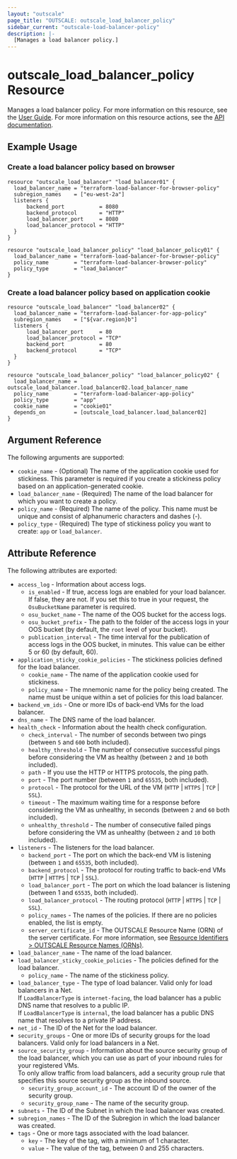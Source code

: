 ```yaml
---
layout: "outscale"
page_title: "OUTSCALE: outscale_load_balancer_policy"
sidebar_current: "outscale-load-balancer-policy"
description: |-
  [Manages a load balancer policy.]
---
```


# outscale_load_balancer_policy Resource

Manages a load balancer policy.
For more information on this resource, see the [User Guide](https://docs.outscale.com/en/userguide/About-Load-Balancers.html).
For more information on this resource actions, see the [API documentation](https://docs.outscale.com/api#3ds-outscale-api-loadbalancerpolicy).

## Example Usage

### Create a load balancer policy based on browser

```hcl
resource "outscale_load_balancer" "load_balancer01" {
  load_balancer_name = "terraform-load-balancer-for-browser-policy"
  subregion_names    = ["eu-west-2a"]
  listeners {
      backend_port           = 8080
      backend_protocol       = "HTTP"  
      load_balancer_port     = 8080
      load_balancer_protocol = "HTTP"
  }
}

resource "outscale_load_balancer_policy" "load_balancer_policy01" {
  load_balancer_name = "terraform-load-balancer-for-browser-policy"
  policy_name        = "terraform-load-balancer-browser-policy"
  policy_type        = "load_balancer"
}
```

### Create a load balancer policy based on application cookie

```hcl
resource "outscale_load_balancer" "load_balancer02" {
  load_balancer_name = "terraform-load-balancer-for-app-policy"
  subregion_names    = ["${var.region}b"]
  listeners {
      load_balancer_port     = 80
      load_balancer_protocol = "TCP"
      backend_port           = 80
      backend_protocol       = "TCP"
  }
}

resource "outscale_load_balancer_policy" "load_balancer_policy02" {
  load_balancer_name = outscale_load_balancer.load_balancer02.load_balancer_name
  policy_name        = "terraform-load-balancer-app-policy"
  policy_type        = "app"
  cookie_name        = "cookie01"
  depends_on         = [outscale_load_balancer.load_balancer02]
}
```

## Argument Reference

The following arguments are supported:

* `cookie_name` - (Optional) The name of the application cookie used for stickiness. This parameter is required if you create a stickiness policy based on an application-generated cookie.
* `load_balancer_name` - (Required) The name of the load balancer for which you want to create a policy.
* `policy_name` - (Required) The name of the policy. This name must be unique and consist of alphanumeric characters and dashes (-).
* `policy_type` - (Required) The type of stickiness policy you want to create: `app` or `load_balancer`.

## Attribute Reference

The following attributes are exported:

* `access_log` - Information about access logs.
    * `is_enabled` - If true, access logs are enabled for your load balancer. If false, they are not. If you set this to true in your request, the `OsuBucketName` parameter is required.
    * `osu_bucket_name` - The name of the OOS bucket for the access logs.
    * `osu_bucket_prefix` - The path to the folder of the access logs in your OOS bucket (by default, the `root` level of your bucket).
    * `publication_interval` - The time interval for the publication of access logs in the OOS bucket, in minutes. This value can be either 5 or 60 (by default, 60).
* `application_sticky_cookie_policies` - The stickiness policies defined for the load balancer.
    * `cookie_name` - The name of the application cookie used for stickiness.
    * `policy_name` - The mnemonic name for the policy being created. The name must be unique within a set of policies for this load balancer.
* `backend_vm_ids` - One or more IDs of back-end VMs for the load balancer.
* `dns_name` - The DNS name of the load balancer.
* `health_check` - Information about the health check configuration.
    * `check_interval` - The number of seconds between two pings (between `5` and `600` both included).
    * `healthy_threshold` - The number of consecutive successful pings before considering the VM as healthy (between `2` and `10` both included).
    * `path` - If you use the HTTP or HTTPS protocols, the ping path.
    * `port` - The port number (between `1` and `65535`, both included).
    * `protocol` - The protocol for the URL of the VM (`HTTP` \| `HTTPS` \| `TCP` \| `SSL`).
    * `timeout` - The maximum waiting time for a response before considering the VM as unhealthy, in seconds (between `2` and `60` both included).
    * `unhealthy_threshold` - The number of consecutive failed pings before considering the VM as unhealthy (between `2` and `10` both included).
* `listeners` - The listeners for the load balancer.
    * `backend_port` - The port on which the back-end VM is listening (between `1` and `65535`, both included).
    * `backend_protocol` - The protocol for routing traffic to back-end VMs (`HTTP` \| `HTTPS` \| `TCP` \| `SSL`).
    * `load_balancer_port` - The port on which the load balancer is listening (between 1 and `65535`, both included).
    * `load_balancer_protocol` - The routing protocol (`HTTP` \| `HTTPS` \| `TCP` \| `SSL`).
    * `policy_names` - The names of the policies. If there are no policies enabled, the list is empty.
    * `server_certificate_id` - The OUTSCALE Resource Name (ORN) of the server certificate. For more information, see [Resource Identifiers > OUTSCALE Resource Names (ORNs)](https://wiki.outscale.net/display/EN/Resource+Identifiers#ResourceIdentifiers-ORNFormat).
* `load_balancer_name` - The name of the load balancer.
* `load_balancer_sticky_cookie_policies` - The policies defined for the load balancer.
    * `policy_name` - The name of the stickiness policy.
* `load_balancer_type` - The type of load balancer. Valid only for load balancers in a Net.<br />
If `LoadBalancerType` is `internet-facing`, the load balancer has a public DNS name that resolves to a public IP.<br />
If `LoadBalancerType` is `internal`, the load balancer has a public DNS name that resolves to a private IP address.
* `net_id` - The ID of the Net for the load balancer.
* `security_groups` - One or more IDs of security groups for the load balancers. Valid only for load balancers in a Net.
* `source_security_group` - Information about the source security group of the load balancer, which you can use as part of your inbound rules for your registered VMs.<br />
To only allow traffic from load balancers, add a security group rule that specifies this source security group as the inbound source.
    * `security_group_account_id` - The account ID of the owner of the security group.
    * `security_group_name` - The name of the security group.
* `subnets` - The ID of the Subnet in which the load balancer was created.
* `subregion_names` - The ID of the Subregion in which the load balancer was created.
* `tags` - One or more tags associated with the load balancer.
    * `key` - The key of the tag, with a minimum of 1 character.
    * `value` - The value of the tag, between 0 and 255 characters.

